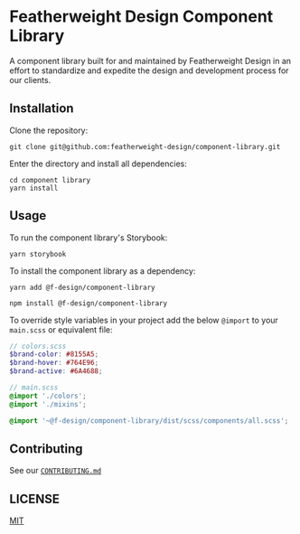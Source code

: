 # Featherweight Design Component Library

A component library built for and maintained by Featherweight Design in an effort to standardize and expedite the design and development process for our clients.

## Installation

Clone the repository:

```terminal
git clone git@github.com:featherweight-design/component-library.git
```

Enter the directory and install all dependencies:

```terminal
cd component library
yarn install
```

## Usage

To run the component library's Storybook:

```terminal
yarn storybook
```

To install the component library as a dependency:

```terminal
yarn add @f-design/component-library

npm install @f-design/component-library
```

To override style variables in your project add the below `@import` to your `main.scss` or equivalent file:

```scss
// colors.scss
$brand-color: #8155A5;
$brand-hover: #764E96;
$brand-active: #6A4688;

// main.scss
@import './colors';
@import './mixins';

@import '~@f-design/component-library/dist/scss/components/all.scss';
```

## Contributing

See our [`CONTRIBUTING.md`](CONTRIBUTING.md)

## LICENSE

[MIT](https://choosealicense.com/licenses/mit/)